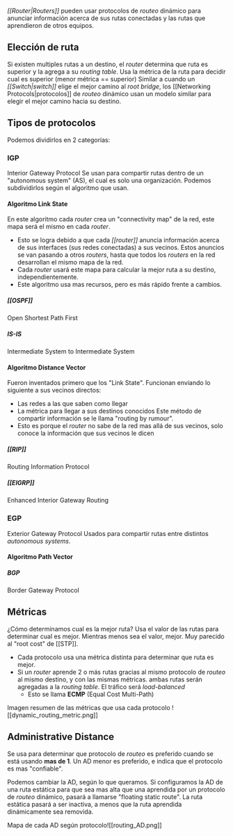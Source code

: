 *[[Router|Routers]]* pueden usar protocolos de *routeo* dinámico para anunciar información acerca de sus rutas conectadas y las rutas que aprendieron de otros equipos.


## Elección de ruta
Si existen multiples rutas a un destino, el *router* determina que ruta es superior y la agrega a su *routing table*. Usa la métrica de la ruta para decidir cual es superior (menor métrica == superior)
Similar a cuando un *[[Switch|switch]]* elige el mejor camino al *root bridge*, los [[Networking Protocols|protocolos]] de *routeo* dinámico usan un modelo similar para elegir el mejor camino hacia su destino.

## Tipos de protocolos 

Podemos dividirlos en 2 categorías:

### IGP
Interior Gateway Protocol
Se usan para compartir rutas dentro de un "autonomous system" (AS), el cual es solo una organización.
Podemos subdividirlos según el algoritmo que usan.

#### Algoritmo Link State

En este algoritmo cada *router* crea un "connectivity map" de la red, este mapa será el mismo en cada *router*.
- Esto se logra debido a que cada *[[router]]* anuncia información acerca de sus interfaces (sus redes conectadas) a sus vecinos. Estos anuncios se van pasando a otros *routers*, hasta que todos los *routers* en la red desarrollan el mismo mapa de la red.
- Cada *router* usará este mapa para calcular la mejor ruta a su destino, independientemente.
- Este algoritmo usa mas recursos, pero es más rápido frente a cambios.
##### [[OSPF]]
Open Shortest Path First

##### IS-IS
Intermediate System to Intermediate System

#### Algoritmo Distance Vector

Fueron inventados primero que los "Link State".
Funcionan enviando lo siguiente a sus vecinos directos:
- Las redes a las que saben como llegar
- La métrica para llegar a sus destinos conocidos
Este método de compartir información se le llama "routing by rumour".
- Esto es porque el *router* no sabe de la red mas allá de sus vecinos, solo conoce la información que sus vecinos le dicen

##### [[RIP]]
Routing Information Protocol

##### [[EIGRP]]
Enhanced Interior Gateway Routing

### EGP
Exterior Gateway Protocol
Usados para compartir rutas entre distintos *autonomous systems*.

#### Algoritmo Path Vector
##### BGP
Border Gateway Protocol


## Métricas

¿Cómo determinamos cual es la mejor ruta?
Usa el valor de las rutas para determinar cual es mejor. Mientras menos sea el valor, mejor.
Muy parecido al "root cost" de [[STP]].
- Cada protocolo usa una métrica distinta para determinar que ruta es mejor.
- Si un *router* aprende 2 o más rutas gracias al mismo protocolo de *routeo* al mismo destino, y con las mismas métricas. ambas rutas serán agregadas a la *routing table*. El tráfico será *load-balanced*
	- Esto se llama **ECMP** (Equal Cost Multi-Path)

Imagen resumen de las métricas que usa cada protocolo
![[dynamic_routing_metric.png]]

## Administrative Distance

Se usa para determinar que protocolo de *routeo* es preferido cuando se está usando **mas de 1**.
Un AD menor es preferido, e indica que el protocolo es mas "confiable".

Podemos cambiar la AD, según lo que queramos.
Si configuramos la AD de una ruta estática para que sea mas alta que una aprendida por un protocolo de *routeo* dinámico, pasará a llamarse "floating static route".
La ruta estática pasará a ser inactiva, a menos que la ruta aprendida dinámicamente sea removida.

Mapa de cada AD según protocolo![[routing_AD.png]]